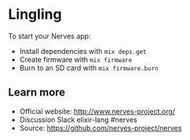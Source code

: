 # Lingling

To start your Nerves app:

  * Install dependencies with `mix deps.get`
  * Create firmware with `mix firmware`
  * Burn to an SD card with `mix firmware.burn`

## Learn more

  * Official website: http://www.nerves-project.org/
  * Discussion Slack elixir-lang #nerves
  * Source: https://github.com/nerves-project/nerves

